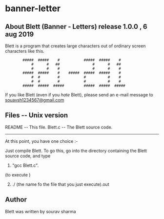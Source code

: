 # banner-letter


About Blett (Banner - Letters) release 1.0.0 , 6 aug 2019
--------------------------------------------------------------------------
Blett is a program that creates large characters out of ordinary
screen characters like this.

            #####  #####    #           #####  #####    # 
                #      #   ##               #      #   ## 
                #      #    #               #      #    # 
            #####  #####    #    #####  #####  #####    # 
                #  #        #           #          #    # 
                #  #        #           #          #    # 
            #####  #####  #####         #####  #####  ##### 
                                   

If you like Blett (even if you *hate* Blett), please send an
e-mail message to <souavsh1234567@gmail.com>

Files -- Unix version
---------------------

README        -- This file.
Blett.c       -- The Blett source code.

---------------------
At this point, you have one choice :-

 Just compile Blett.  To go this, go into the directory containing
 the Blett source code, and type 
  1. "gcc Blett.c".

 (to execute )

  2. ./ (the name fo the file that you just execute).out 


 Author
 -------
 Blett was written by sourav sharma 

